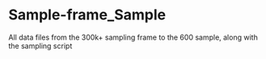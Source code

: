 # Sample-frame_Sample
All data files from the 300k+ sampling frame to the 600 sample, along with the sampling script
